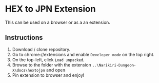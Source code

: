 # HEX to JPN Extension
This can be used on a browser or as a an extension.

## Instructions
1. Download / clone repository.
2. Go to chrome://extensions and enable `Developer mode` on the top right.
3. On the top-left, click `Load unpacked`.
4. Browse to the folder with the extension `..\Narikiri-Dungeon-X\docs\hextojpn` and open
5. Pin extension to browser and enjoy!